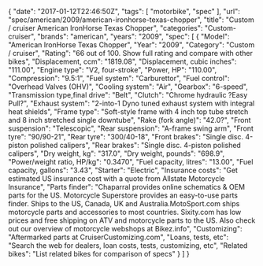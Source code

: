 {
    "date": "2017-01-12T22:46:50Z",
    "tags": [
        "motorbike",
        "spec"
    ],
    "url": "spec\/american\/2009\/american-ironhorse-texas-chopper",
    "title": "Custom \/ cruiser American IronHorse Texas Chopper",
    "categories": "Custom-cruiser",
    "brands": "american",
    "years": "2009",
    "spec": [
        {
            "Model": "American IronHorse Texas Chopper",
            "Year": "2009",
            "Category": "Custom \/ cruiser",
            "Rating": "66 out of 100. Show full rating and compare with other bikes",
            "Displacement, ccm": "1819.08",
            "Displacement, cubic inches": "111.00",
            "Engine type": "V2, four-stroke",
            "Power, HP": "110.00",
            "Compression": "9.5:1",
            "Fuel system": "Carburettor",
            "Fuel control": "Overhead Valves (OHV)",
            "Cooling system": "Air",
            "Gearbox": "6-speed",
            "Transmission type,final drive": "Belt",
            "Clutch": "Chrome hydraulic ?Easy Pull?",
            "Exhaust system": "2-into-1 Dyno tuned exhaust system with integral heat shields",
            "Frame type": "Soft-style frame with 4 inch top tube stretch and 8 inch stretched single downtube",
            "Rake (fork angle)": "42.0?",
            "Front suspension": "Telescopic",
            "Rear suspension": "A-frame swing arm",
            "Front tyre": "90\/90-21",
            "Rear tyre": "300\/40-18",
            "Front brakes": "Single disc. 4-piston polished calipers",
            "Rear brakes": "Single disc. 4-piston polished calipers",
            "Dry weight, kg": "317.0",
            "Dry weight, pounds": "698.9",
            "Power\/weight ratio, HP\/kg": "0.3470",
            "Fuel capacity, litres": "13.00",
            "Fuel capacity, gallons": "3.43",
            "Starter": "Electric",
            "Insurance costs": "Get estimated US insurance cost with a quote from Allstate Motorcycle Insurance",
            "Parts finder": "Chaparral provides online schematics & OEM parts for the US.   Motorcycle Superstore provides an easy-to-use parts finder. Ships to the US, Canada, UK and Australia.MotoSport.com ships motorcycle parts and accessories to most countries.    Sixity.com has low prices and free shipping on ATV and motorcycle parts to the US. Also check out our overview of motorcycle webshops at Bikez.info",
            "Customizing": "Aftermarked parts at CruiserCustomizing.com",
            "Loans, tests, etc": "Search the web for dealers, loan costs, tests, customizing, etc",
            "Related bikes": "List related bikes for comparison of specs"
        }
    ]
}